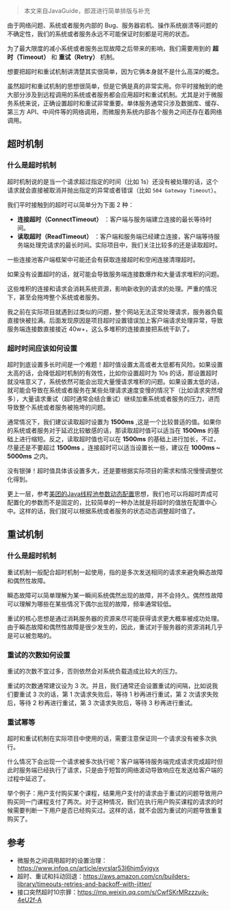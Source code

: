> 本文来自JavaGuide，郎涯进行简单排版与补充

由于网络问题、系统或者服务内部的 Bug、服务器宕机、操作系统崩溃等问题的不确定性，我们的系统或者服务永远不可能保证时刻都是可用的状态。

为了最大限度的减小系统或者服务出现故障之后带来的影响，我们需要用到的 **超时（Timeout）** 和 **重试（Retry）** 机制。

想要把超时和重试机制讲清楚其实很简单，因为它俩本身就不是什么高深的概念。

虽然超时和重试机制的思想很简单，但是它俩是真的非常实用。你平时接触到的绝大部分涉及到远程调用的系统或者服务都会应用超时和重试机制。尤其是对于微服务系统来说，正确设置超时和重试非常重要。单体服务通常只涉及数据库、缓存、第三方 API、中间件等的网络调用，而微服务系统内部各个服务之间还存在着网络调用。



## 超时机制

### 什么是超时机制

超时机制说的是当一个请求超过指定的时间（比如 1s）还没有被处理的话，这个请求就会直接被取消并抛出指定的异常或者错误（比如 `504 Gateway Timeout`）。

我们平时接触到的超时可以简单分为下面 2 种：

- **连接超时（ConnectTimeout）** ：客户端与服务端建立连接的最长等待时间。
- **读取超时（ReadTimeout）** ：客户端和服务端已经建立连接，客户端等待服务端处理完请求的最长时间。实际项目中，我们关注比较多的还是读取超时。

一些连接池客户端框架中可能还会有获取连接超时和空闲连接清理超时。

如果没有设置超时的话，就可能会导致服务端连接数爆炸和大量请求堆积的问题。

这些堆积的连接和请求会消耗系统资源，影响新收到的请求的处理。严重的情况下，甚至会拖垮整个系统或者服务。

我之前在实际项目就遇到过类似的问题，整个网站无法正常处理请求，服务器负载直接快被拉满。后面发现原因是项目超时设置错误加上客户端请求处理异常，导致服务端连接数直接接近 40w+，这么多堆积的连接直接把系统干趴了。



### 超时时间应该如何设置

超时到底设置多长时间是一个难题！超时值设置太高或者太低都有风险。如果设置太高的话，会降低超时机制的有效性，比如你设置超时为 10s 的话，那设置超时就没啥意义了，系统依然可能会出现大量慢请求堆积的问题。如果设置太低的话，就可能会导致在系统或者服务在某些处理请求速度变慢的情况下（比如请求突然增多），大量请求重试（超时通常会结合重试）继续加重系统或者服务的压力，进而导致整个系统或者服务被拖垮的问题。

通常情况下，我们建议读取超时设置为 **1500ms** ,这是一个比较普适的值。如果你的系统或者服务对于延迟比较敏感的话，那读取超时值可以适当在 **1500ms** 的基础上进行缩短。反之，读取超时值也可以在 **1500ms** 的基础上进行加长，不过，尽量还是不要超过 **1500ms** 。连接超时可以适当设置长一些，建议在 **1000ms ~ 5000ms** 之内。

没有银弹！超时值具体该设置多大，还是要根据实际项目的需求和情况慢慢调整优化得到。

更上一层，参考[美团的Java线程池参数动态配置](https://tech.meituan.com/2020/04/02/java-pooling-pratice-in-meituan.html)思想，我们也可以将超时弄成可配置化的参数而不是固定的，比较简单的一种办法就是将超时的值放在配置中心中。这样的话，我们就可以根据系统或者服务的状态动态调整超时值了。



## 重试机制

### 什么是超时机制

重试机制一般配合超时机制一起使用，指的是多次发送相同的请求来避免瞬态故障和偶然性故障。

瞬态故障可以简单理解为某一瞬间系统偶然出现的故障，并不会持久。偶然性故障可以理解为哪些在某些情况下偶尔出现的故障，频率通常较低。

重试的核心思想是通过消耗服务器的资源来尽可能获得请求更大概率被成功处理。由于瞬态故障和偶然性故障是很少发生的，因此，重试对于服务器的资源消耗几乎是可以被忽略的。



### 重试的次数如何设置

重试的次数不宜过多，否则依然会对系统负载造成比较大的压力。

重试的次数通常建议设为 3 次。并且，我们通常还会设置重试的间隔，比如说我们要重试 3 次的话，第 1 次请求失败后，等待 1 秒再进行重试，第 2 次请求失败后，等待 2 秒再进行重试，第 3 次请求失败后，等待 3 秒再进行重试。



### 重试幂等

超时和重试机制在实际项目中使用的话，需要注意保证同一个请求没有被多次执行。

什么情况下会出现一个请求被多次执行呢？客户端等待服务端完成请求完成超时但此时服务端已经执行了请求，只是由于短暂的网络波动导致响应在发送给客户端的过程中延迟了。

举个例子：用户支付购买某个课程，结果用户支付的请求由于重试的问题导致用户购买同一门课程支付了两次。对于这种情况，我们在执行用户购买课程的请求的时候需要判断一下用户是否已经购买过。这样的话，就不会因为重试的问题导致重复购买了。



## 参考

- 微服务之间调用超时的设置治理：https://www.infoq.cn/article/eyrslar53l6hjm5yjgyx
- 超时、重试和抖动回退：https://aws.amazon.com/cn/builders-library/timeouts-retries-and-backoff-with-jitter/
- 接口突然超时10宗罪：https://mp.weixin.qq.com/s/CwfSKrMRzzzujk-4eU2f-A

